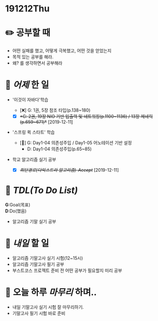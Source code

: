 # 191212Thu

# :pencil2: 공부할 때

- 어떤 실패를 했고, 어떻게 극복했고, 어떤 것을 얻었는지
- 목적 있는 공부를 해라.
- 왜? 를 생각하면서 공부해라

<!-- # 🌞 오늘의 _명언_ -->

# 📅 _어제_ 한 일

- '이것이 자바다'학습

  - [❌] G: 1권, 5장 참조 타입(p.138~180)
  - [x] ~~\*G: 2권, ~~19장 NIO 기반 입출력 및 네트워킹(p.1100~1136)~~ / 13장 제네릭(p.659~671)\*~~ [2019-12-11]

* '스프링 퀵 스타트' 학습

  - [🔺] G: Day1-04 의존성주입 / Day1-05 어노테이션 기반 설정
    - D: Day1-04 의존성주입(p.65~85)

* 학교 알고리즘 실기 공부
  - [x] ~~_최단경로(다익스트라 알고리즘)-Accept_~~ [2019-12-11]

# :memo: _TDL(To Do List)_

<!-- ❌🔺❎🔼 -->

**G**:Goal(목표)<br>
**D**:Do(했음)

- 알고리즘 기말 실기 공부

<!-- # 📚 _TIL(Today I Learned)_ -->

 <!-- # 📖 _독서_ 마라톤 -->

<!-- # 💪 개발자라면 _운동_ 은 필수! -->

<!-- # :newspaper: 오늘 읽은 _it 개발, 기술 관련 기사, 블로그_ -->

<!-- # :disappointed: 오늘 _아쉬웠던 점_.. -->

# 📅 _내일_ 할 일

- 알고리즘 기말고사 실기 시험(12~15시)
- 알고리즘 기말고사 필기 공부
- 부스트코스 프로젝트 준비 전 어떤 공부가 필요할지 미리 공부

# 🛌 오늘 하루 _마무리_ 하며..

- 내일 기말고사 실기 시험 잘 마무리하기.
- 기말고사 필기 시험 바로 준비
